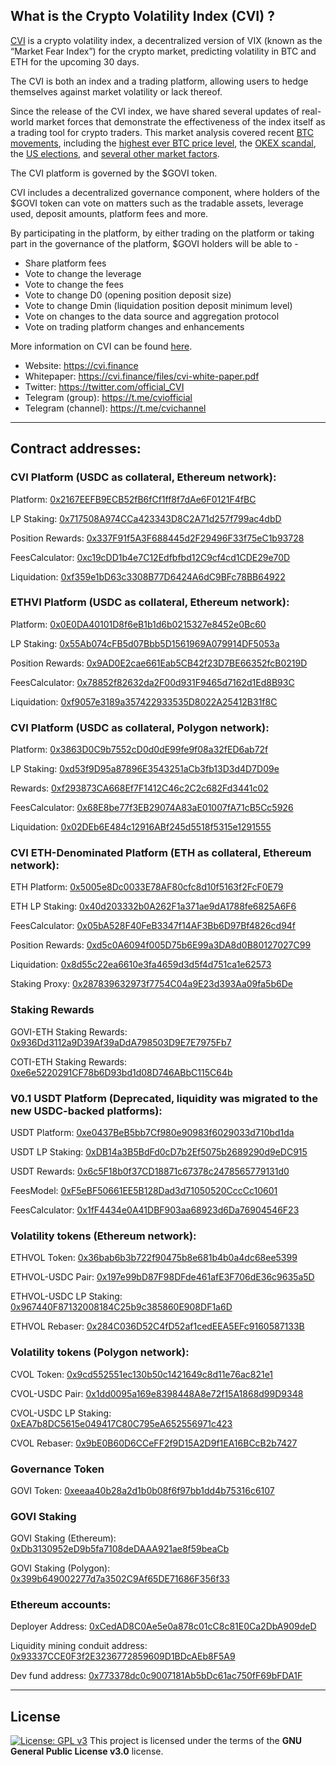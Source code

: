 ## What is the Crypto Volatility Index (CVI) ?

[CVI](https://cvi.finance/) is a crypto volatility index, a decentralized version of VIX (known as the “Market Fear Index”) for the crypto market, predicting volatility in BTC and ETH for the upcoming 30 days.

The CVI is both an index and a trading platform, allowing users to hedge themselves against market volatility or lack thereof.

Since the release of the CVI index, we have shared several updates of real-world market forces that demonstrate the effectiveness of the index itself as a trading tool for crypto traders. This market analysis covered recent [BTC movements](https://medium.com/cvix/latest-btc-trends-as-reflected-in-the-cvx-index-643ef57940c4), including the [highest ever BTC price level](https://cvxofficial.medium.com/record-btc-price-levels-as-reflected-in-the-cvx-index-7e65e9fa0298), the [OKEX scandal](https://medium.com/cvix/okex-scandal-as-reflected-in-the-cvix-index-cdcd405e0ad4), the [US elections](https://cvxofficial.medium.com/us-elections-fear-and-uncertainty-as-reflected-in-the-cvx-index-d6738fa3386e), and [several other market factors](https://cvxofficial.medium.com/cvx-has-reach-an-all-time-high-as-the-market-sees-high-volatility-in-btc-price-levels-dedba06279b2).

The CVI platform is governed by the $GOVI token.

CVI includes a decentralized governance component, where holders of the $GOVI token can vote on matters such as the tradable assets, leverage used, deposit amounts, platform fees and more.

By participating in the platform, by either trading on the platform or taking part in the governance of the platform, $GOVI holders will be able to -
- Share platform fees  
- Vote to change the leverage
- Vote to change the fees
- Vote to change D0 (opening position deposit size)
- Vote to change Dmin (liquidation position deposit minimum level)
- Vote on changes to the data source and aggregation protocol
- Vote on trading platform changes and enhancements

More information on CVI can be found [here](https://cviofficial.medium.com/cvix-market-fear-index-for-the-crypto-space-74be7634dd5e).  


* Website: https://cvi.finance
* Whitepaper: https://cvi.finance/files/cvi-white-paper.pdf 
* Twitter: https://twitter.com/official_CVI 
* Telegram (group): https://t.me/cviofficial 
* Telegram (channel): https://t.me/cvichannel 

---

## Contract addresses:

### CVI Platform (USDC as collateral, Ethereum network):

Platform: [0x2167EEFB9ECB52fB6fCf1ff8f7dAe6F0121F4fBC](https://etherscan.io/address/0x2167EEFB9ECB52fB6fCf1ff8f7dAe6F0121F4fBC)

LP Staking: [0x717508A974CCa423343D8C2A71d257f799ac4dbD](https://etherscan.io/address/0x717508A974CCa423343D8C2A71d257f799ac4dbD)

Position Rewards: [0x337F91f5A3F688445d2F29496F33f75eC1b93728](https://etherscan.io/address/0x337F91f5A3F688445d2F29496F33f75eC1b93728)

FeesCalculator: [0xc19cDD1b4e7C12Edfbfbd12C9cf4cd1CDE29e70D](https://etherscan.io/address/0xc19cDD1b4e7C12Edfbfbd12C9cf4cd1CDE29e70D)

Liquidation: [0xf359e1bD63c3308B77D6424A6dC9BFc78BB64922](https://etherscan.io/address/0xf359e1bD63c3308B77D6424A6dC9BFc78BB64922)

### ETHVI Platform (USDC as collateral, Ethereum network):

Platform: [0x0E0DA40101D8f6eB1b1d6b0215327e8452e0Bc60](https://etherscan.io/address/0x0E0DA40101D8f6eB1b1d6b0215327e8452e0Bc60)

LP Staking: [0x55Ab074cFB5d07Bbb5D1561969A079914DF5053a](https://etherscan.io/address/0x55Ab074cFB5d07Bbb5D1561969A079914DF5053a)

Position Rewards: [0x9AD0E2cae661Eab5CB42f23D7BE66352fcB0219D](https://etherscan.io/address/0x9AD0E2cae661Eab5CB42f23D7BE66352fcB0219D)

FeesCalculator: [0x78852f82632da2F00d931F9465d7162d1Ed8B93C](https://etherscan.io/address/0x78852f82632da2F00d931F9465d7162d1Ed8B93C)

Liquidation: [0xf9057e3189a357422933535D8022A25412B31f8C](https://etherscan.io/address/0xf9057e3189a357422933535D8022A25412B31f8C)

### CVI Platform (USDC as collateral, Polygon network):

Platform: [0x3863D0C9b7552cD0d0dE99fe9f08a32fED6ab72f](https://polygonscan.com/address/0x3863D0C9b7552cD0d0dE99fe9f08a32fED6ab72f)

LP Staking: [0xd53f9D95a87896E3543251aCb3fb13D3d4D7D09e](https://polygonscan.com/address/0xd53f9D95a87896E3543251aCb3fb13D3d4D7D09e)

Rewards: [0xf293873CA668Ef7F1412C46c2C2c682Fd3441c02](https://polygonscan.com/address/0xf293873CA668Ef7F1412C46c2C2c682Fd3441c02)

FeesCalculator: [0x68E8be77f3EB29074A83aE01007fA71cB5Cc5926](https://polygonscan.com/address/0x68E8be77f3EB29074A83aE01007fA71cB5Cc5926)

Liquidation: [0x02DEb6E484c12916ABf245d5518f5315e1291555](https://polygonscan.com/address/0x02DEb6E484c12916ABf245d5518f5315e1291555)

### CVI ETH-Denominated Platform (ETH as collateral, Ethereum network):

ETH Platform: [0x5005e8Dc0033E78AF80cfc8d10f5163f2FcF0E79](https://etherscan.io/address/0x5005e8Dc0033E78AF80cfc8d10f5163f2FcF0E79)

ETH LP Staking: [0x40d203332b0A262F1a371ae9dA1788fe6825A6F6](https://etherscan.io/address/0x40d203332b0A262F1a371ae9dA1788fe6825A6F6)

FeesCalculator: [0x05bA528F40FeB3347f14AF3Bb6D97Bf4826cd94f](https://etherscan.io/address/0x05bA528F40FeB3347f14AF3Bb6D97Bf4826cd94f)

Position Rewards: [0xd5c0A6094f005D75b6E99a3DA8d0B80127027C99](https://etherscan.io/address/0xd5c0A6094f005D75b6E99a3DA8d0B80127027C99)

Liquidation: [0x8d55c22ea6610e3fa4659d3d5f4d751ca1e62573](https://etherscan.io/address/0x8d55c22ea6610e3fa4659d3d5f4d751ca1e62573)

Staking Proxy: [0x287839632973f7754C04a9E23d393Aa09fa5b6De](https://etherscan.io/address/0x287839632973f7754C04a9E23d393Aa09fa5b6De)

### Staking Rewards

GOVI-ETH Staking Rewards: [0x936Dd3112a9D39Af39aDdA798503D9E7E7975Fb7](https://etherscan.io/address/0x936Dd3112a9D39Af39aDdA798503D9E7E7975Fb7)

COTI-ETH Staking Rewards: [0xe6e5220291CF78b6D93bd1d08D746ABbC115C64b](https://etherscan.io/address/0xe6e5220291CF78b6D93bd1d08D746ABbC115C64b)

### V0.1 USDT Platform (Deprecated, liquidity was migrated to the new USDC-backed platforms):

USDT Platform: [0xe0437BeB5bb7Cf980e90983f6029033d710bd1da](https://etherscan.io/address/0xe0437BeB5bb7Cf980e90983f6029033d710bd1da)

USDT LP Staking: [0xDB14a3B5BdFd0cD7b2Ef5075b2689290d9eDC915](https://etherscan.io/address/0xDB14a3B5BdFd0cD7b2Ef5075b2689290d9eDC915)

USDT Rewards: [0x6c5F18b0f37CD18871c67378c2478565779131d0](https://etherscan.io/address/0x6c5F18b0f37CD18871c67378c2478565779131d0)

FeesModel: [0xF5eBF50661EE5B128Dad3d71050520CccCc10601](https://etherscan.io/address/0xF5eBF50661EE5B128Dad3d71050520CccCc10601)

FeesCalculator: [0x1fF4434e0A41DBF903aa68923d6Da76904546F23](https://etherscan.io/address/0x1fF4434e0A41DBF903aa68923d6Da76904546F23)

### Volatility tokens (Ethereum network):

ETHVOL Token: [0x36bab6b3b722f90475b8e681b4b0a4dc68ee5399](https://etherscan.io/address/0x36bab6b3b722f90475b8e681b4b0a4dc68ee5399) 

ETHVOL-USDC Pair: [0x197e99bD87F98DFde461afE3F706dE36c9635a5D](https://v2.info.uniswap.org/pair/0x197e99bD87F98DFde461afE3F706dE36c9635a5D)

ETHVOL-USDC LP Staking: [0x967440F87132008184C25b9c385860E908DF1a6D](https://etherscan.io/address/0x967440F87132008184C25b9c385860E908DF1a6D)

ETHVOL Rebaser: [0x284C036D52C4fD52af1cedEEA5EFc9160587133B](https://etherscan.io/address/0x284C036D52C4fD52af1cedEEA5EFc9160587133B)

### Volatility tokens (Polygon network):

CVOL Token: [0x9cd552551ec130b50c1421649c8d11e76ac821e1](https://polygonscan.com/address/0x9cd552551ec130b50c1421649c8d11e76ac821e1) 

CVOL-USDC Pair: [0x1dd0095a169e8398448A8e72f15A1868d99D9348](https://info.quickswap.exchange/pair/0x1dd0095a169e8398448A8e72f15A1868d99D9348)

CVOL-USDC LP Staking: [0xEA7b8DC5615e049417C80C795eA652556971c423](https://polygonscan.com/address/0xEA7b8DC5615e049417C80C795eA652556971c423)

CVOL Rebaser: [0x9bE0B60D6CCeFF2f9D15A2D9f1EA16BCcB2b7427](https://polygonscan.com/address/0x9bE0B60D6CCeFF2f9D15A2D9f1EA16BCcB2b7427)

### Governance Token

GOVI Token: [0xeeaa40b28a2d1b0b08f6f97bb1dd4b75316c6107](https://etherscan.io/address/0xeeaa40b28a2d1b0b08f6f97bb1dd4b75316c6107)

### GOVI Staking

GOVI Staking (Ethereum): [0xDb3130952eD9b5fa7108deDAAA921ae8f59beaCb](https://etherscan.io/address/0xDb3130952eD9b5fa7108deDAAA921ae8f59beaCb)

GOVI Staking (Polygon): [0x399b649002277d7a3502C9Af65DE71686F356f33](https://polygonscan.com/address/0x399b649002277d7a3502C9Af65DE71686F356f33)

### Ethereum accounts:

Deployer Address: [0xCedAD8C0Ae5e0a878c01cC8c81E0Ca2DbA909deD](https://etherscan.io/address/0xCedAD8C0Ae5e0a878c01cC8c81E0Ca2DbA909deD)

Liquidity mining conduit address: [0x93337CCE0F3f2E3236772859609D1BDcAEb8F5A9](https://etherscan.io/address/0x93337CCE0F3f2E3236772859609D1BDcAEb8F5A9)

Dev fund address: [0x773378dc0c9007181Ab5bDc61ac750fF69bFDA1F](https://etherscan.io/address/0x773378dc0c9007181Ab5bDc61ac750fF69bFDA1F)

---
## License
[![License: GPL v3](https://img.shields.io/badge/License-GPLv3-blue.svg)](https://www.gnu.org/licenses/gpl-3.0)
This project is licensed under the terms of the **GNU General Public License v3.0** license.
